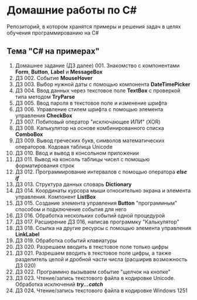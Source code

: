 # Домашние работы по C#
Репозиторий, в котором хранятся примеры и решения задач в целях обучения программированию на C#

## Тема "C# на примерах"

1. Домашнее задание (ДЗ далее) 001. Знакомство с компонентами **Form**, **Button**, **Label** и **MessageBox**
2. ДЗ 002. Событие **MouseHover**
3. ДЗ 003. Выбор нужной даты с помощью компонента **DateTimePicker**
4. ДЗ 004. Ввод данных через текстовое поле **TextBox** с проверкой типа методом **TryParse**
5. ДЗ 005. Ввод пароля в текстовое поле и изменение шрифта
6. ДЗ 006. Управление стилем шрифта с помощью элемента управления **CheckBox**
7. ДЗ 007. Побитовый оператор "исключающее ИЛИ" (XOR)
8. ДЗ 008. Калькулятор на основе комбинированного списка **ComboBox**
9. ДЗ 009. Вывод греческих букв, символов математических операторов. Кодовая таблица Unicode
10. ДЗ 010. Ввод и вывод в консольном приложении
11. ДЗ 011. Вывод на консоль таблицы чисел с помощью форматирования строк
12. ДЗ 012. Программирование интервалов с помощью оператора ***else if***
13. ДЗ 013. Структура данных словарь **Dictionary**
14. ДЗ 014. Координаты курсора мыши относительно экрана и элемента управления. Компонент **ListBox**
15. ДЗ 015. Создание элемента управления **Button** "программным" способом и подключение события для него
16. ДЗ 016. Обработка нескольких событий одной процедурой
17. ДЗ 017. Расширение ДЗ 016, написав программку "Калькулятор"
18. ДЗ 018. Ссылка на другие ресурсы с помощью элемента управления **LinkLabel**
19. ДЗ 019. Обработка событий клавиатуры
20. ДЗ 020. Разрешаем вводить в текстовое поле только цифры
21. ДЗ 021. Разрешаем вводить в текстовое поле цифры, а также разделитель целой и дробной части числа (расширив возможность ДЗ 020)
22. ДЗ 022. Программно вызываем событие "щелчок на кнопке"
23. ДЗ 023. Чтение/запись текстового файла в кодировке Unicode. Обработка исключений ***try...catch***
24. ДЗ 024. Чтение/запись текстового файла в кодировке Windows 1251